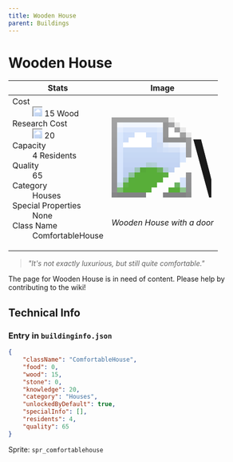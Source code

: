 ```yaml
---
title: Wooden House
parent: Buildings
---
```

# Wooden House

[//]: # (Pre-generated content)
<table><thead><tr><th>Stats</th><th>Image</th></tr></thead><tbody><tr><td><dl><dt>Cost</dt><dd><div class="resource-icon"><img style="object-position: -637px -751px;" src="https://tfe2-wiki.github.io/assets/sprites.png"></div> 15 Wood</dd><dt>Research Cost</dt><dd><div class="resource-icon"><img style="object-position: -268px -522px;" src="https://tfe2-wiki.github.io/assets/sprites.png"></div> 20</dd><dt>Capacity</dt><dd>4 Residents</dd><dt>Quality</dt><dd>65</dd><dt>Category</dt><dd>Houses</dd><dt>Special Properties</dt><dd>None</dd><dt>Class Name</dt><dd>ComfortableHouse</dd></dl></td><td><style>.building-image {width: 200px;height: 200px;overflow: hidden;position: relative;}.building-image img {image-rendering: pixelated;object-fit: none;transform: scale(10);transform-origin: left top;position: absolute;left: 0;top: 0;}.resource-image {width: 200px;height: 200px;overflow: hidden;position: relative;}.resource-image img {image-rendering: pixelated;object-fit: none;transform: scale(20);transform-origin: left top;position: absolute;left: 0;top: 0;}.building-icon {width: 20px;height: 20px;overflow: hidden;position: relative;display: inline-block;}.building-icon img {image-rendering: pixelated;object-fit: none;transform: scale(1);transform-origin: left top;position: absolute;left: 0;top: 0;}.resource-icon {width: 20px;height: 20px;overflow: hidden;position: relative;display: inline-block;}.resource-icon img {image-rendering: pixelated;object-fit: none;transform: scale(2);transform-origin: left top;position: absolute;left: 0;top: 0;}</style><div class="building-image"><img style="object-position: -438px -864px;" src="https://tfe2-wiki.github.io/assets/sprites.png" alt="Wooden House Back"><img style="object-position: -416px -864px;" src="https://tfe2-wiki.github.io/assets/sprites.png" alt="Wooden House"></div><i>Wooden House with a door</i></td></tr></tbody></table><blockquote><i>"It's not exactly luxurious, but still quite comfortable."</i></blockquote>

The page for Wooden House is in need of content. Please help by contributing to the wiki!

## Technical Info
### Entry in `buildinginfo.json`

```json
{
    "className": "ComfortableHouse",
    "food": 0,
    "wood": 15,
    "stone": 0,
    "knowledge": 20,
    "category": "Houses",
    "unlockedByDefault": true,
    "specialInfo": [],
    "residents": 4,
    "quality": 65
}
```

Sprite: `spr_comfortablehouse`

